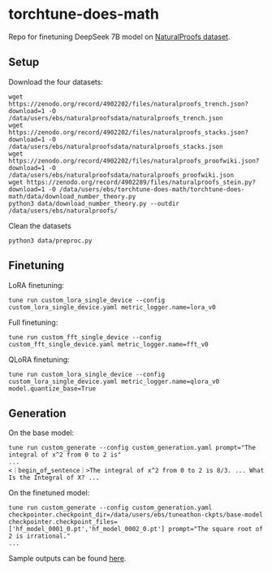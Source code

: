 # torchtune-does-math

Repo for finetuning DeepSeek 7B model on [NaturalProofs dataset](https://github.com/wellecks/naturalproofs).

## Setup

Download the four datasets:

```
wget https://zenodo.org/record/4902202/files/naturalproofs_trench.json?download=1 -O /data/users/ebs/naturalproofsdata/naturalproofs_trench.json
wget https://zenodo.org/record/4902202/files/naturalproofs_stacks.json?download=1 -O /data/users/ebs/naturalproofsdata/naturalproofs_stacks.json
wget https://zenodo.org/record/4902202/files/naturalproofs_proofwiki.json?download=1 -O /data/users/ebs/naturalproofsdata/naturalproofs_proofwiki.json
wget https://zenodo.org/record/4902289/files/naturalproofs_stein.py?download=1 -O /data/users/ebs/torchtune-does-math/torchtune-does-math/data/download_number_theory.py
python3 data/download_number_theory.py --outdir /data/users/ebs/naturalproofs/
```

Clean the datasets

```
python3 data/preproc.py
```

## Finetuning

LoRA finetuning:
```
tune run custom_lora_single_device --config custom_lora_single_device.yaml metric_logger.name=lora_v0
```

Full finetuning:
```
tune run custom_fft_single_device --config custom_fft_single_device.yaml metric_logger.name=fft_v0
```

QLoRA finetuning:

```
tune run custom_lora_single_device --config custom_lora_single_device.yaml metric_logger.name=qlora_v0 model.quantize_base=True
```

## Generation

On the base model:

```
tune run custom_generate --config custom_generation.yaml prompt="The integral of x^2 from 0 to 2 is"
...
<｜begin▁of▁sentence｜>The integral of x^2 from 0 to 2 is 8/3. ... What Is the Integral of X? ...
```

On the finetuned model:

```
tune run custom_generate --config custom_generation.yaml checkpointer.checkpoint_dir=/data/users/ebs/tuneathon-ckpts/base-model checkpointer.checkpoint_files=['hf_model_0001_0.pt','hf_model_0002_0.pt'] prompt="The square root of 2 is irrational."
...
```

Sample outputs can be found [here](https://gist.github.com/ebsmothers/28fde744263d1b67509d5acc100adac7).